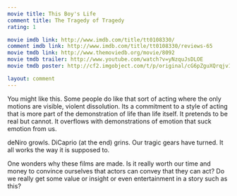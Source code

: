 ```yaml
---
movie title: This Boy's Life
comment title: The Tragedy of Tragedy
rating: 1

movie imdb link: http://www.imdb.com/title/tt0108330/
comment imdb link: http://www.imdb.com/title/tt0108330/reviews-65
movie tmdb link: http://www.themoviedb.org/movie/8092
movie tmdb trailer: http://www.youtube.com/watch?v=yNzquJsDLOE
movie tmdb poster: http://cf2.imgobject.com/t/p/original/cG6pZguXQrqjv181S5Ub80BxHvx.jpg

layout: comment
---
```


You might like this. Some people do like that sort of acting where the only motions are visible, violent dissolution. Its a commitment to a style of acting that is more part of the demonstration of life than life itself. It pretends to be real but cannot. It overflows with demonstrations of emotion that suck emotion from us. 

deNiro growls. DiCaprio (at the end) grins. Our tragic gears have turned. It all works the way it is supposed to.

One wonders why these films are made. Is it really worth our time and money to convince ourselves that actors can convey that they can act? Do we really get some value or insight or even entertainment in a story such as this?